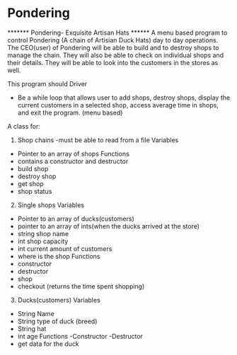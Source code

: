 # Pondering
******* Pondering- Exquisite Artisan Hats ******
A menu based program to control Pondering (A chain of Artisian Duck Hats) day to day operations. The CEO(user) of Pondering will be able to build and to destroy shops to manage the chain. They will also be able to check on individual shops and their details. They will be able to look into the customers in the stores as well.

This program should 
Driver
- Be a while loop that allows user to add shops, destroy shops, display the current customers in a selected shop, access average time in shops, and exit the program. (menu based)

A class for:
1) Shop chains
   -must be able to read from a file
  Variables
  - Pointer to an array of shops
  Functions 
  - contains a constructor and destructor
  - build shop
  - destroy shop
  - get shop
  - shop status

2) Single shops
  Variables
  - Pointer to an array of ducks(customers)
  - pointer to an array of ints(when the ducks arrived at the store)
  - string shop name
  - int shop capacity
  - int current amount of customers
  - where is the shop
  Functions
  - constructor
  - destructor
  - shop
  - checkout (returns the time spent shopping)
3) Ducks(customers)
  Variables
  - String Name
  - String type of duck (breed)
  - String hat
  - int age
  Functions
  -Constructor
  -Destructor
  - get data for the duck
